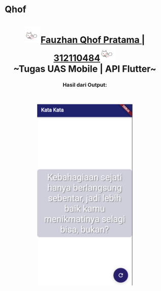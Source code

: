 # Qhof
<div align="center">
  <h1><img src="cat.gif" width="50px" height="50px"><a href='https://www.instagram.com/qhof.zn/'>Fauzhan Qhof Pratama | 312110484</a><img src="cat.gif" width="50px" height="50px"><br/>~Tugas UAS Mobile | API Flutter~</h1>
  <h3>Hasil dari Output:</h3>
</div>

<br/>
<br/>

<div align = "center">
  <img src="output.png" width = 300px >
</div>

<br/>
<br/>